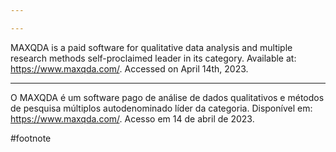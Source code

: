 ```yaml
---

---
```

MAXQDA is a paid software for qualitative data analysis and multiple research methods self-proclaimed leader in its category. Available at: https://www.maxqda.com/. Accessed on April 14th, 2023.

---

O MAXQDA é um software pago de análise de dados qualitativos e métodos de pesquisa múltiplos autodenominado líder da categoria. Disponível em: https://www.maxqda.com/. Acesso em 14 de abril de 2023.

#footnote 